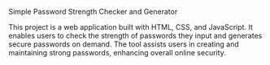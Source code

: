 Simple Password Strength Checker and Generator

This project is a web application built with HTML, CSS, and JavaScript. It enables users to check the strength of passwords they input and generates secure passwords on demand. The tool assists users in creating and maintaining strong passwords, enhancing overall online security.


